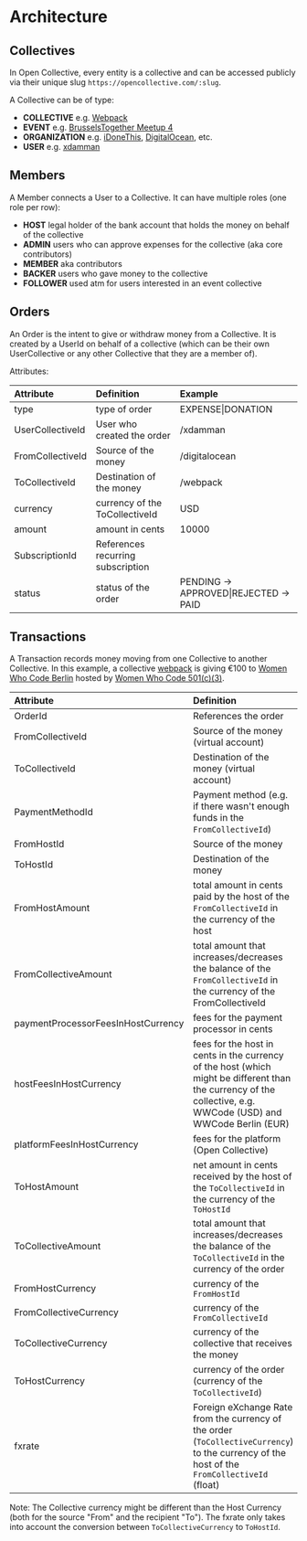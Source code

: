 # Architecture

## Collectives

In Open Collective, every entity is a collective and can be accessed publicly via their unique slug `https://opencollective.com/:slug`.

A Collective can be of type:

* **COLLECTIVE** e.g. [Webpack](https://opencollective.com/webpack)
* **EVENT** e.g. [BrusselsTogether Meetup 4](https://opencollective.com/brussels/together/events/meetup-4)
* **ORGANIZATION** e.g. [iDoneThis](https://opencollective.com/idonethis), [DigitalOcean](https://opencollective.com/digitalocean), etc.
* **USER** e.g. [xdamman](https://opencollective.com/xdamman)

## Members

A Member connects a User to a Collective. It can have multiple roles \(one role per row\):

* **HOST** legal holder of the bank account that holds the money on behalf of the collective
* **ADMIN** users who can approve expenses for the collective \(aka core contributors\)
* **MEMBER** aka contributors
* **BACKER** users who gave money to the collective
* **FOLLOWER** used atm for users interested in an event collective

## Orders

An Order is the intent to give or withdraw money from a Collective. It is created by a UserId on behalf of a collective \(which can be their own UserCollective or any other Collective that they are a member of\).

Attributes:

| Attribute | Definition | Example |
| :--- | :--- | :--- |
| type | type of order | EXPENSE\|DONATION |
| UserCollectiveId | User who created the order | /xdamman |
| FromCollectiveId | Source of the money | /digitalocean |
| ToCollectiveId | Destination of the money | /webpack |
| currency | currency of the ToCollectiveId | USD |
| amount | amount in cents | 10000 |
| SubscriptionId | References recurring subscription |  |
| status | status of the order | PENDING -&gt; APPROVED\|REJECTED -&gt; PAID |

## Transactions

A Transaction records money moving from one Collective to another Collective. In this example, a collective [webpack](https://opencollective.com/webpack) is giving €100 to [Women Who Code Berlin](https://opencollective.com/wwcodeberlin) hosted by [Women Who Code 501\(c\)\(3\)](https://opencollective.com/wwcode).

| Attribute | Definition | Example |
| :--- | :--- | :--- |
| OrderId | References the order | 1 |
| FromCollectiveId | Source of the money \(virtual account\) | /webpack |
| ToCollectiveId | Destination of the money \(virtual account\) | /wwcodeberlin |
| PaymentMethodId | Payment method \(e.g. if there wasn't enough funds in the `FromCollectiveId`\) | `NULL` |
| FromHostId | Source of the money | /opensource |
| ToHostId | Destination of the money | /wwcode |
| FromHostAmount | total amount in cents paid by the host of the `FromCollectiveId` in the currency of the host | -11481 \(-$114.81\) |
| FromCollectiveAmount | total amount that increases/decreases the balance of the `FromCollectiveId` in the currency of the FromCollectiveId | -11481 |
| paymentProcessorFeesInHostCurrency | fees for the payment processor in cents |  |
| hostFeesInHostCurrency | fees for the host in cents in the currency of the host \(which might be different than the currency of the collective, e.g. WWCode \(USD\) and WWCode Berlin \(EUR\) | 574 \(5% of €100 in USD\) |
| platformFeesInHostCurrency | fees for the platform \(Open Collective\) | 574 \(5% of €100 in USD\) |
| ToHostAmount | net amount in cents received by the host of the `ToCollectiveId` in the currency of the `ToHostId` | 9630 \(€100 - \(2.9% + $0.30\) - €5 platform fee\) |
| ToCollectiveAmount | total amount that increases/decreases the balance of the `ToCollectiveId` in the currency of the order | 9580 \(€96.30 - €5 host fee\) |
| FromHostCurrency | currency of the `FromHostId` | USD |
| FromCollectiveCurrency | currency of the `FromCollectiveId` | USD |
| ToCollectiveCurrency | currency of the collective that receives the money | EUR |
| ToHostCurrency | currency of the order \(currency of the `ToCollectiveId`\) | USD |
| fxrate | Foreign eXchange Rate from the currency of the order \(`ToCollectiveCurrency`\) to the currency of the host of the `FromCollectiveId` \(float\) | 1.15 |

Note: The Collective currency might be different than the Host Currency \(both for the source "From" and the recipient "To"\). The fxrate only takes into account the conversion between `ToCollectiveCurrency` to `ToHostId`.

